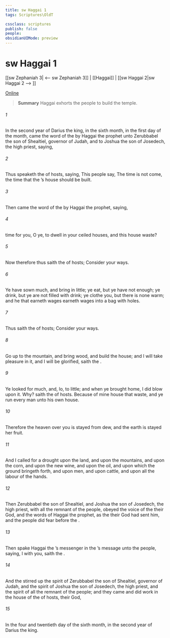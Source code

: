 ```yaml
---
title: sw Haggai 1
tags: Scriptures\OldT

cssclass: scriptures
publish: false
people:
obsidianUIMode: preview
---
```


# sw Haggai 1
[[sw Zephaniah 3| <-- sw Zephaniah 3]] | [[Haggai]] | [[sw Haggai 2|sw Haggai 2 --> ]]

[Online](https://churchofjesuschrist.org/study/scriptures/ot/hag/1?lang=eng)

> __Summary__
Haggai exhorts the people to build the temple.

###### 1 
In the second year of Darius the king, in the sixth month, in the first day of the month, came the word of the  by Haggai the prophet unto Zerubbabel the son of Shealtiel, governor of Judah, and to Joshua the son of Josedech, the high priest, saying,

###### 2 
Thus speaketh the  of hosts, saying, This people say, The time is not come, the time that the ’s house should be built.

###### 3 
Then came the word of the  by Haggai the prophet, saying,

###### 4 
 time for you, O ye, to dwell in your ceiled houses, and this house  waste?

###### 5 
Now therefore thus saith the  of hosts; Consider your ways.

###### 6 
Ye have sown much, and bring in little; ye eat, but ye have not enough; ye drink, but ye are not filled with drink; ye clothe you, but there is none warm; and he that earneth wages earneth wages  into a bag with holes.

###### 7 
Thus saith the  of hosts; Consider your ways.

###### 8 
Go up to the mountain, and bring wood, and build the house; and I will take pleasure in it, and I will be glorified, saith the .

###### 9 
Ye looked for much, and, lo,  to little; and when ye brought  home, I did blow upon it. Why? saith the  of hosts. Because of mine house that  waste, and ye run every man unto his own house.

###### 10 
Therefore the heaven over you is stayed from dew, and the earth is stayed  her fruit.

###### 11 
And I called for a drought upon the land, and upon the mountains, and upon the corn, and upon the new wine, and upon the oil, and upon  which the ground bringeth forth, and upon men, and upon cattle, and upon all the labour of the hands.

###### 12 
Then Zerubbabel the son of Shealtiel, and Joshua the son of Josedech, the high priest, with all the remnant of the people, obeyed the voice of the  their God, and the words of Haggai the prophet, as the  their God had sent him, and the people did fear before the .

###### 13 
Then spake Haggai the ’s messenger in the ’s message unto the people, saying, I  with you, saith the .

###### 14 
And the  stirred up the spirit of Zerubbabel the son of Shealtiel, governor of Judah, and the spirit of Joshua the son of Josedech, the high priest, and the spirit of all the remnant of the people; and they came and did work in the house of the  of hosts, their God,

###### 15 
In the four and twentieth day of the sixth month, in the second year of Darius the king.

